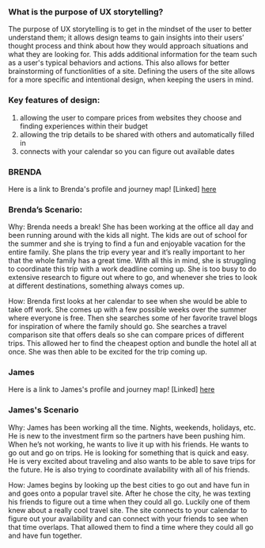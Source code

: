 ### What is the purpose of UX storytelling?

The purpose of UX storytelling is to get in the mindset of the user to better understand them; it allows design teams to gain insights into their users’ thought process and think about how they would approach situations and what they are looking for.
This adds additional information for the team such as a user's typical behaviors and actions. This also allows for better brainstorming of functionlities of a site. Defining the users of the site allows for a more specific
and intentional design, when keeping the users in mind.

### Key features of design:
1) allowing the user to compare prices from websites they choose and finding experiences within their budget
2) allowing the trip details to be shared with others and automatically filled in
3) connects with your calendar so you can figure out available dates



### BRENDA
Here is a link to Brenda's profile and journey map! [Linked] [here](https://docs.google.com/document/d/1TEcDe6DCamWCuCFwntdDKEFkPhUuaqNjNTjDHtJ9zAo/edit?usp=sharing)

### Brenda’s Scenario:

Why:
Brenda needs a break! She has been working at the office all day and been running around with the kids all night. 
The kids are out of school for the summer and she is trying to find a fun and enjoyable vacation for the entire family. 
She plans the trip every year and it’s really important to her that the whole family has a great time. 
With all this in mind, she is struggling to coordinate this trip with a work deadline coming up. 
She is too busy to do extensive research to figure out where to go, and whenever she tries to look at different destinations, something always comes up.

How:
Brenda first looks at her calendar to see when she would be able to take off work. She comes up with a few possible weeks over the 
summer where everyone is free. Then she searches some of her favorite travel blogs for inspiration of where the family should go. 
She searches a travel comparison site that offers deals so she can compare prices of different trips. This allowed her to find the 
cheapest option and bundle the hotel all at once. She was then able to be excited for the trip coming up.


### James
Here is a link to James's profile and journey map! [Linked] [here](https://docs.google.com/document/d/1iLBAM62caWL_SlC_suj9QTldcR5DcEDBAD8-7zxiR4w/edit?usp=sharing)



### James's Scenario

Why:
James has been working all the time. Nights, weekends, holidays, etc. He is new to the investment firm so the partners have been pushing him. When he’s not working, he wants to live it up with his friends. He wants to go out and go on trips. He is looking for something that is quick and easy. He is very excited about traveling and also wants to be able to save trips for the future. He is also trying to coordinate availability with all of his friends. 

How:
James begins by looking up the best cities to go out and have fun in and goes onto a popular travel site. After he chose the city, he was texting his friends to figure out a time when they could all go. Luckily one of them knew about a really cool travel site. The site connects to your calendar to figure out your availability and can connect with your friends to see when that time overlaps. That allowed them to find a time where they could all go and have fun together. 



